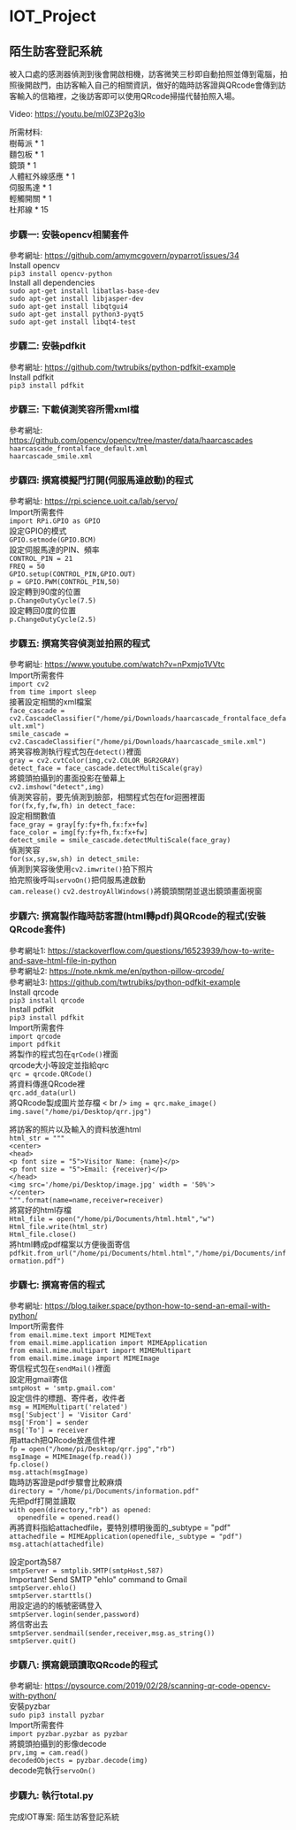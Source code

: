 # IOT_Project
## 陌生訪客登記系統
被入口處的感測器偵測到後會開啟相機，訪客微笑三秒即自動拍照並傳到電腦，拍照後開啟門，由訪客輸入自己的相關資訊，做好的臨時訪客證與QRcode會傳到訪客輸入的信箱裡，之後訪客即可以使用QRcode掃描代替拍照入場。<br />

Video: https://youtu.be/ml0Z3P2g3Io <br />

所需材料:<br />
樹莓派 * 1 <br />
麵包板 * 1 <br />
鏡頭 * 1 <br />
人體紅外線感應 * 1 <br />
伺服馬達 * 1 <br />
輕觸開關 * 1 <br />
杜邦線 * 15 <br />

### 步驟一: 安裝opencv相關套件
參考網址: https://github.com/amymcgovern/pyparrot/issues/34 <br />
Install opencv <br />
`pip3 install opencv-python` <br />
Install all dependencies <br />
`sudo apt-get install libatlas-base-dev` <br />
`sudo apt-get install libjasper-dev` <br />
`sudo apt-get install libqtgui4` <br />
`sudo apt-get install python3-pyqt5` <br />
`sudo apt-get install libqt4-test` <br />

### 步驟二: 安裝pdfkit
參考網址: https://github.com/twtrubiks/python-pdfkit-example <br />
Install pdfkit <br />
`pip3 install pdfkit` <br />

### 步驟三: 下載偵測笑容所需xml檔
參考網址: https://github.com/opencv/opencv/tree/master/data/haarcascades <br />
`haarcascade_frontalface_default.xml` <br />
`haarcascade_smile.xml` <br />

### 步驟四: 撰寫模擬門打開(伺服馬達啟動)的程式
參考網址: https://rpi.science.uoit.ca/lab/servo/ <br />
Import所需套件 <br />
`import RPi.GPIO as GPIO` <br />
設定GPIO的模式 <br />
`GPIO.setmode(GPIO.BCM)` <br />
設定伺服馬達的PIN、頻率 <br />
`CONTROL_PIN = 21` <br />
`FREQ = 50` <br />
`GPIO.setup(CONTROL_PIN,GPIO.OUT)` <br />
`p = GPIO.PWM(CONTROL_PIN,50)` <br /> 
設定轉到90度的位置 <br />
`p.ChangeDutyCycle(7.5)` <br />
設定轉回0度的位置 <br />
`p.ChangeDutyCycle(2.5)` <br />

### 步驟五: 撰寫笑容偵測並拍照的程式
參考網址: https://www.youtube.com/watch?v=nPxmjo1VVtc <br />
Import所需套件 <br />
`import cv2` <br />
`from time import sleep` <br />
接著設定相關的xml檔案 <br />
`face_cascade = cv2.CascadeClassifier("/home/pi/Downloads/haarcascade_frontalface_default.xml")` <br />
`smile_cascade = cv2.CascadeClassifier("/home/pi/Downloads/haarcascade_smile.xml")` <br />
將笑容檢測執行程式包在`detect()`裡面 <br />
`gray = cv2.cvtColor(img,cv2.COLOR_BGR2GRAY)` <br />
`detect_face = face_cascade.detectMultiScale(gray)` <br />
將鏡頭拍攝到的畫面投影在螢幕上 <br />
`cv2.imshow("detect",img)` <br />
偵測笑容前，要先偵測到臉部，相關程式包在for迴圈裡面 <br />
`for(fx,fy,fw,fh) in detect_face:` <br />
設定相關數值 <br />
`face_gray = gray[fy:fy+fh,fx:fx+fw]` <br />
`face_color = img[fy:fy+fh,fx:fx+fw]` <br />
`detect_smile = smile_cascade.detectMultiScale(face_gray)` <br />
偵測笑容 <br />
`for(sx,sy,sw,sh) in detect_smile:` <br />
偵測到笑容後使用`cv2.imwrite()`拍下照片 <br />
拍完照後呼叫`servoOn()`把伺服馬達啟動 <br />
`cam.release()` `cv2.destroyAllWindows()`將鏡頭關閉並退出鏡頭畫面視窗 <br />

### 步驟六: 撰寫製作臨時訪客證(html轉pdf)與QRcode的程式(安裝QRcode套件)
參考網址1: https://stackoverflow.com/questions/16523939/how-to-write-and-save-html-file-in-python <br />
參考網址2: https://note.nkmk.me/en/python-pillow-qrcode/ <br />
參考網址3: https://github.com/twtrubiks/python-pdfkit-example <br />
Install qrcode <br />
`pip3 install qrcode` <br />
Install pdfkit <br />
`pip3 install pdfkit` <br />
Import所需套件 <br />
`import qrcode` <br />
`import pdfkit` <br />
將製作的程式包在`qrCode()`裡面 <br />
qrcode大小等設定並指給qrc <br />
`qrc = qrcode.QRCode()` <br />
將資料傳進QRcode裡 <br />
`qrc.add_data(url)` <br />
將QRcode製成圖片並存檔 < br />
`img = qrc.make_image()` <br />
`img.save("/home/pi/Desktop/qrr.jpg")` <br />

將訪客的照片以及輸入的資料放進html <br />
`html_str = """` <br />
     `<center>` <br />
     `<head>` <br />
        `<p font size = "5">Visitor Name: {name}</p>` <br />
        `<p font size = "5">Email: {receiver}</p>` <br />
     `</head>` <br />
     `<img src='/home/pi/Desktop/image.jpg' width = '50%'>` <br />
     `</center>` <br />
     `""".format(name=name,receiver=receiver)` <br />
將寫好的html存檔 <br />
`Html_file = open("/home/pi/Documents/html.html","w")` <br />
`Html_file.write(html_str)` <br />
`Html_file.close()` <br />
將html轉成pdf檔案以方便後面寄信 <br />
`pdfkit.from_url("/home/pi/Documents/html.html","/home/pi/Documents/information.pdf")` <br />

### 步驟七: 撰寫寄信的程式
參考網址: https://blog.taiker.space/python-how-to-send-an-email-with-python/ <br />
Import所需套件 <br />
`from email.mime.text import MIMEText` <br />
`from email.mime.application import MIMEApplication` <br />
`from email.mime.multipart import MIMEMultipart` <br />
`from email.mime.image import MIMEImage` <br />
寄信程式包在`sendMail()`裡面 <br />
設定用gmail寄信 <br />
`smtpHost = 'smtp.gmail.com'` <br />
設定信件的標題、寄件者，收件者 <br />
`msg = MIMEMultipart('related')` <br />
`msg['Subject'] = 'Visitor Card'`<br />
`msg['From'] = sender` <br />
`msg['To'] = receiver` <br />
用attach把QRcode放進信件裡 <br />
`fp = open("/home/pi/Desktop/qrr.jpg","rb")` <br />
`msgImage = MIMEImage(fp.read())` <br />
`fp.close()` <br />
`msg.attach(msgImage)` <br />
臨時訪客證是pdf步驟會比較麻煩 <br />
`directory = "/home/pi/Documents/information.pdf"` <br />
先把pdf打開並讀取 <br />
`with open(directory,"rb") as opened:` <br />
`  openedfile = opened.read()` <br />
再將資料指給attachedfile，要特別標明後面的_subtype = "pdf" <br />
`attachedfile = MIMEApplication(openedfile,_subtype = "pdf")` <br />
`msg.attach(attachedfile)` <br />

設定port為587 <br />
`smtpServer = smtplib.SMTP(smtpHost,587)` <br />
Important! Send SMTP "ehlo" command to Gmail <br />
`smtpServer.ehlo()` <br />
`smtpServer.starttls()` <br />
用設定過的的帳號密碼登入 <br />
`smtpServer.login(sender,password)` <br />
將信寄出去 <br />
`smtpServer.sendmail(sender,receiver,msg.as_string())` <br />
`smtpServer.quit()` <br />

### 步驟八: 撰寫鏡頭讀取QRcode的程式
參考網址: https://pysource.com/2019/02/28/scanning-qr-code-opencv-with-python/ <br />
安裝pyzbar <br />
`sudo pip3 install pyzbar` <br />
Import所需套件 <br />
`import pyzbar.pyzbar as pyzbar` <br />
將鏡頭拍攝到的影像decode <br />
`prv,img = cam.read()` <br />
`decodedObjects = pyzbar.decode(img)` <br />
decode完執行`servoOn()` <br />

### 步驟九: 執行total.py
完成IOT專案: 陌生訪客登記系統
